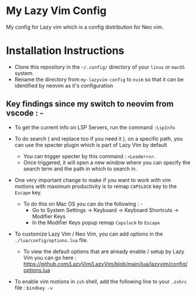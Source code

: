 # My Lazy Vim Config 

My config for Lazy vim which is a config distribution for Neo vim.

# Installation Instructions
- Clone this repository in the `~/.config/` directory of your `linux` or `macOS` system.
- Rename the directory from `my-lazyvim-config` to `nvim` so that it can be identified by neovim as it's configuration

## Key findings since my switch to neovim from vscode : -

- To get the current info on LSP Servers, run the command `:LspInfo`

- To do search ( and replace too if you need it ), on a specific path, you can use the specter plugin which is part of Lazy Vim by default
    - You can trigger specter by this command : `<Leader>sr`.
    - Once triggered, it will open a new window where you can specify the search term and the path in which to search in.

- One very important change to make if you want to work with vim motions with maximum productivity is to remap `CAPSLOCK` key to the `Escape` key.
    - To do this on Mac OS you can do the following : -
        - Go to System Settings -> Keyboard -> Keyboard Shortcuts -> Modifier Keys
        - In the Modifier Keys popup remap `Capslock` to `Escape`

- To customize Lazy Vim / Neo Vim, you can add options in the `./lua/config/options.lua` file.
    - To view the default options that are already enable / setup by Lazy Vim you can go here : https://github.com/LazyVim/LazyVim/blob/main/lua/lazyvim/config/options.lua

- To enable vim motions in `zsh` shell, add the following line to your `.zshrc` file : `bindkey -v`
